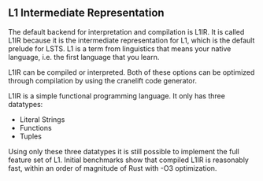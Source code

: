 ## L1 Intermediate Representation

The default backend for interpretation and compilation is L1IR.
It is called L1IR because it is the intermediate representation for L1, which is the default prelude for LSTS.
L1 is a term from linguistics that means your native language, i.e. the first language that you learn.

L1IR can be compiled or interpreted.
Both of these options can be optimized through compilation by using the cranelift code generator.

L1IR is a simple functional programming language.
It only has three datatypes: 
* Literal Strings
* Functions
* Tuples

Using only these three datatypes it is still possible to implement the full feature set of L1.
Initial benchmarks show that compiled L1IR is reasonably fast, within an order of magnitude of Rust with -O3 optimization.
